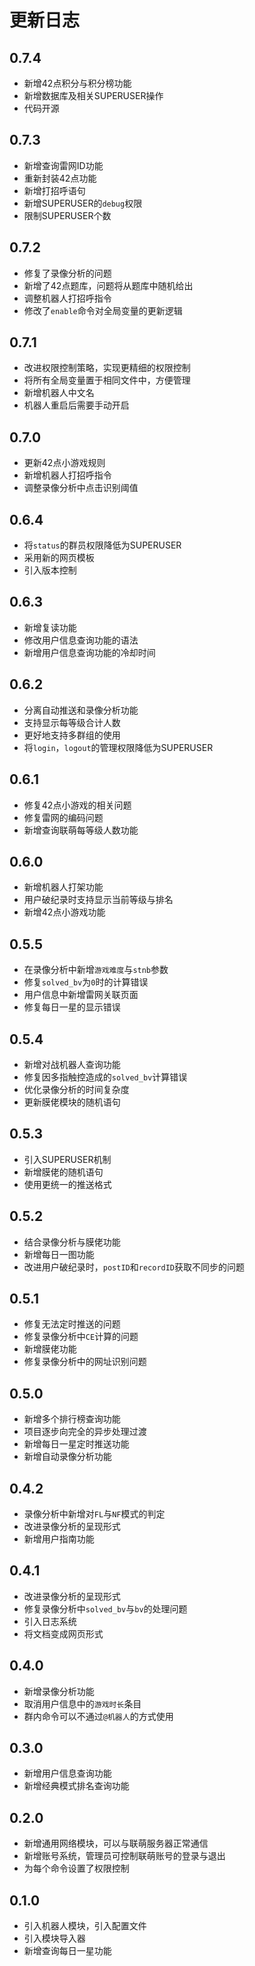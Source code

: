 # 更新日志

## 0.7.4
* 新增42点积分与积分榜功能
* 新增数据库及相关SUPERUSER操作
* 代码开源

## 0.7.3
* 新增查询雷网ID功能
* 重新封装42点功能
* 新增打招呼语句
* 新增SUPERUSER的`debug`权限
* 限制SUPERUSER个数

## 0.7.2
* 修复了录像分析的问题
* 新增了42点题库，问题将从题库中随机给出
* 调整机器人打招呼指令
* 修改了`enable`命令对全局变量的更新逻辑

## 0.7.1
* 改进权限控制策略，实现更精细的权限控制
* 将所有全局变量置于相同文件中，方便管理
* 新增机器人中文名
* 机器人重启后需要手动开启

## 0.7.0
* 更新42点小游戏规则
* 新增机器人打招呼指令
* 调整录像分析中点击识别阈值

## 0.6.4
* 将`status`的群员权限降低为SUPERUSER
* 采用新的网页模板
* 引入版本控制

## 0.6.3
* 新增复读功能
* 修改用户信息查询功能的语法
* 新增用户信息查询功能的冷却时间

## 0.6.2
* 分离自动推送和录像分析功能
* 支持显示每等级合计人数
* 更好地支持多群组的使用
* 将`login`，`logout`的管理权限降低为SUPERUSER

## 0.6.1
* 修复42点小游戏的相关问题
* 修复雷网的编码问题
* 新增查询联萌每等级人数功能

## 0.6.0
* 新增机器人打架功能
* 用户破纪录时支持显示当前等级与排名
* 新增42点小游戏功能

## 0.5.5
* 在录像分析中新增`游戏难度`与`stnb`参数
* 修复`solved_bv`为`0`时的计算错误
* 用户信息中新增雷网关联页面
* 修复每日一星的显示错误

## 0.5.4
* 新增对战机器人查询功能
* 修复因多指触控造成的`solved_bv`计算错误
* 优化录像分析的时间复杂度
* 更新膜佬模块的随机语句

## 0.5.3
* 引入SUPERUSER机制
* 新增膜佬的随机语句
* 使用更统一的推送格式

## 0.5.2
* 结合录像分析与膜佬功能
* 新增每日一图功能
* 改进用户破纪录时，`postID`和`recordID`获取不同步的问题

## 0.5.1
* 修复无法定时推送的问题
* 修复录像分析中`CE`计算的问题
* 新增膜佬功能
* 修复录像分析中的网址识别问题

## 0.5.0
* 新增多个排行榜查询功能
* 项目逐步向完全的异步处理过渡
* 新增每日一星定时推送功能
* 新增自动录像分析功能

## 0.4.2
* 录像分析中新增对`FL`与`NF`模式的判定
* 改进录像分析的呈现形式
* 新增用户指南功能

## 0.4.1
* 改进录像分析的呈现形式
* 修复录像分析中`solved_bv`与`bv`的处理问题
* 引入日志系统
* 将文档变成网页形式

## 0.4.0
* 新增录像分析功能
* 取消用户信息中的`游戏时长`条目
* 群内命令可以不通过`@机器人`的方式使用

## 0.3.0
* 新增用户信息查询功能
* 新增经典模式排名查询功能

## 0.2.0
* 新增通用网络模块，可以与联萌服务器正常通信
* 新增账号系统，管理员可控制联萌账号的登录与退出
* 为每个命令设置了权限控制

## 0.1.0
* 引入机器人模块，引入配置文件
* 引入模块导入器
* 新增查询每日一星功能